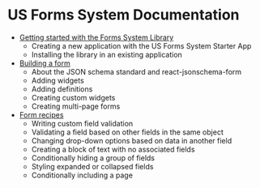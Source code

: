 # US Forms System Documentation

- [Getting started with the Forms System Library](getting-started/README.md)
  - Creating a new application with the US Forms System Starter App
  - Installing the library in an existing application
- [Building a form](building-a-form/README.md)
  - About the JSON schema standard and react-jsonschema-form
  - Adding widgets
  - Adding definitions
  - Creating custom widgets
  - Creating multi-page forms
- [Form recipes](form-recipes/README.md)
  - Writing custom field validation
  - Validating a field based on other fields in the same object
  - Changing drop-down options based on data in another field
  - Creating a block of text with no associated fields
  - Conditionally hiding a group of fields
  - Styling expanded or collapsed fields
  - Conditionally including a page
